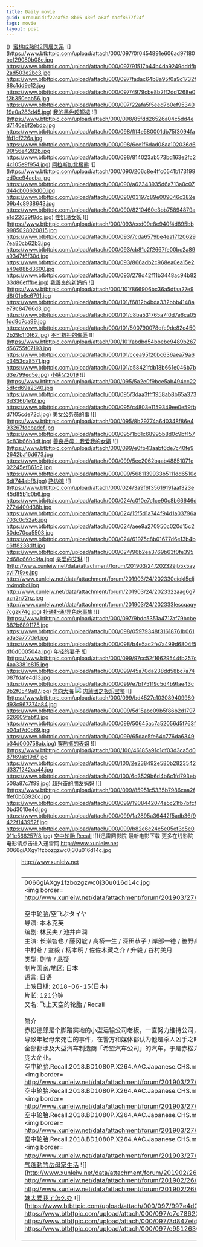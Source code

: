 ```yaml
---
title: Daily movie
guid: urn:uuid:f22eaf5a-8b05-430f-a8af-dacf8677f24f
tags: movie
layout: post
---
```


()
![]()
[蜜桃成熟时2同居关系](magnet:?xt=urn:btih:5BA7FGKALFSII4WXF4OPNEI5LILZRA7)
![](https://www.btbttpic.com/upload/attach/000/097/0f0454891e606ad97180bcf29080b08e.jpg
https://www.btbttpic.com/upload/attach/000/097/91517b44b4da9249dddfb2ad503e2bc3.jpg
https://www.btbttpic.com/upload/attach/000/097/fadac64b8a95f0a9c1732f88c1dd9e12.jpg
https://www.btbttpic.com/upload/attach/000/097/4979cbe8b2ff2dd1268e0f2b350eab56.jpg
https://www.btbttpic.com/upload/attach/000/097/22afa5f5eed7b0ef9534019a0a283d45.jpg)
[我的黑色超短裙](magnet:?xt=urn:btih:5BA7WFGKALFSII4WXF4OPNEI5LILZRA7)
![](https://www.btbttpic.com/upload/attach/000/098/85fdd26526a04c5dd4ed7140e8f2ebdb.jpg
https://www.btbttpic.com/upload/attach/000/098/fff4e580001db75f3094faffd1df226a.jpg
https://www.btbttpic.com/upload/attach/000/098/6ee1f6dad08aa102036d690f56e4282b.jpg
https://www.btbttpic.com/upload/attach/000/098/814023ab573bd163e2fc24c105e9f954.jpg)
[阿拉斯加北极熊](magnet:?xt=urn:btih:D0CB4FD63D9E85F40467C06D76478DAC7E75089)
![](https://www.btbttpic.com/upload/attach/000/090/206c8e4ffc0541b173199ed0ce94acba.jpg
https://www.btbttpic.com/upload/attach/000/090/a62343935d6a713a0c07d44cb0063d00.jpg
https://www.btbttpic.com/upload/attach/000/090/03197c89e009046c382e09b4c8938643.jpg
https://www.btbttpic.com/upload/attach/000/090/8210460e3bb75894879ae1d22629f8dc.jpg)
[性饥渴女妖](magnet:?xt=urn:btih:D0CB4FD63D9AE85F40467C06D76478DAC7E75089)
![](https://www.btbttpic.com/upload/attach/000/093/ced09e8e940f4d895bb9985028020815.jpg
https://www.btbttpic.com/upload/attach/000/093/7cda6579be4ea17f206297ea80cb62b3.jpg
https://www.btbttpic.com/upload/attach/000/093/cb81c2f2667fe00bc2a89a9347f6f30d.jpg
https://www.btbttpic.com/upload/attach/000/093/866adb2c968ea0ea15e2a49e88bd3600.jpg
https://www.btbttpic.com/upload/attach/000/093/278d42f11b3448ac94b8233d86efffbe.jpg)
[我善良的新妈妈](magnet:?xt=urn:btih:HTDJVOQFBFYDD6CFOLLCMYFGQFVEA6WVB)
![](https://www.btbttpic.com/upload/attach/000/101/866906bc36a5dfaa27e9d8f01b8e6791.jpg
https://www.btbttpic.com/upload/attach/000/101/f6812b4bda332bbb4148ae79c84766d3.jpg
https://www.btbttpic.com/upload/attach/000/101/c8ba531765a7f0d7e6ca051dd9d7ca99.jpg
https://www.btbttpic.com/upload/attach/000/101/500790078dfe9de82c4502b29c1f0f62.jpg)
[不可抗拒的侮辱](magnet:?xt=urn:btih:HTDJVOQFBFYDDCFOLLCM5YFGQFVEA6WVB)
![](https://www.btbttpic.com/upload/attach/000/101/abdbd54bbebe9489b267d56755f07193.jpg
https://www.btbttpic.com/upload/attach/000/101/ccea95f20bc636aea79a6c3453da8571.jpg
https://www.btbttpic.com/upload/attach/000/101/c58421fdb18b661e046b7bd3e799ed5e.jpg)
[小姨父2019](magnet:?xt=urn:btih:HTDJVOQFBFYDDCFOLLCMYFGQFVEA6WVB4)
![](https://www.btbttpic.com/upload/attach/000/095/5a2e0f9bce5ab494cc225dfcd69a2340.jpg
https://www.btbttpic.com/upload/attach/000/095/3daa3fff1958ab8b65a3733d336b1e12.jpg
https://www.btbttpic.com/upload/attach/000/095/c4803e1159349ee0e59fbd7f05cde72d.jpg)
[美女公务员的事](magnet:?xt=urn:btih:HTDJVOQFBFYDCFOLLCMYFGQFVEA6WVB)
![](https://www.btbttpic.com/upload/attach/000/095/8b29774a6d0348f86e493267fdebadcf.jpg
https://www.btbttpic.com/upload/attach/000/095/1b61c68995b8d0c9bf1576c83b66b3df.jpg)
[善良岳母：我爱我的女婿](magnet:?xt=urn:btih:HTDJV3OQFBFYDDCFOLLCMYFGQFVEA6WVB)
![](https://www.btbttpic.com/upload/attach/000/099/e0fb43aabf6de7c40fe92642ba16d673.jpg
https://www.btbttpic.com/upload/attach/000/099/5ec2062baab48851071e02245ef861c2.jpg
https://www.btbttpic.com/upload/attach/000/099/5681139933b5111dd6510c6df744abf8.jpg)
[路边摊](magnet:?xt=urn:btih:H1TDJVOQFBFYDDCFOLLCMYFGQFVEA6WVB)
![](https://www.btbttpic.com/upload/attach/000/024/3a9f6f35619191aaf323e45d85b1c0b6.jpg
https://www.btbttpic.com/upload/attach/000/024/c010e7c1ce90c8b66646d2724400d38b.jpg
https://www.btbttpic.com/upload/attach/000/024/15f5d1a744f94d1a03796a703c0c52a6.jpg
https://www.btbttpic.com/upload/attach/000/024/aee9a270950c020d15c250de70ca5503.jpg
https://www.btbttpic.com/upload/attach/000/024/61975c8b01677d6e13b4bc6ff8238dff.jpg
https://www.btbttpic.com/upload/attach/000/024/96b2ea3769b63f0fe3952d68c660c9fa.jpg)
[亲爱的艾琳](magnet:?xt=urn:btih:HTDJVOQFBFYDDCFOLLCMYFGQFVEA6WVB)
![](http://www.xunleiw.net/data/attachment/forum/201903/24/202329jb5x5aycyil7t9xe.jpg
http://www.xunleiw.net/data/attachment/forum/201903/24/202330eiokl5cljm4mqbci.jpg
http://www.xunleiw.net/data/attachment/forum/201903/24/202332zaag6g7azn2n72nz.jpg
http://www.xunleiw.net/data/attachment/forum/201903/24/202333lescqaqy7cgzk74g.jpg)
[扑通扑通/异色床事集](magnet:?xt=urn:btih:NWPNOHWGACV42AZ5ZD6GRSXU2YO2G5Q74)
![](https://www.btbttpic.com/upload/attach/000/097/9bdc5351a4717af79bcbe882b6891175.jpg
https://www.btbttpic.com/upload/attach/000/098/05979348f31618761b061ada3a777de1.jpg
https://www.btbttpic.com/upload/attach/000/098/b4e5ac2fe7a499d6804f5df0d000504a.jpg)
[年轻的妻子](magnet:?xt=urn:btih:NWPNOHWGACV42AZ5ZD6GRSXU2YO2G5Q73)
![](https://www.btbttpic.com/upload/attach/000/099/97cc52f16629544fb257c4aa3381c815.jpg
https://www.btbttpic.com/upload/attach/000/099/45a70da238dd58bc7a74087fdafe4d13.jpg
https://www.btbttpic.com/upload/attach/000/099/e7bf75119c5d4b9fae43c9b2f0549a87.jpg)
[奔向大海](ed2k://|file|奔向大海.720p.BD中字[最新电影www.77kyy.com](ED2000.COM).mp4|2558849908|F7CCC7CD5BBBD627919C56E31488D763|h=W2B6JSS3FBPI2OSUL5DJNBF2UR7IGCYM|/奔向大海.720p.BD中字.mp4)
![](https://tu.66vod.net/2019/0759.jpg)
[肉蒲团之极乐宝鉴](magnet:?xt=urn:btih:NWPNOH-9GACV42AZ5ZD6GRSXU2YO2G5Q7)
![](https://www.btbttpic.com/upload/attach/000/099/bd4527c103089409980d93c967374a84.jpg
https://www.btbttpic.com/upload/attach/000/099/5d15abc09b5f86b2d1797626609fabf3.jpg
https://www.btbttpic.com/upload/attach/000/099/50645ac7a52056d5f763fb04af7d0b69.jpg
https://www.btbttpic.com/upload/attach/000/099/65dae5fe64c776da6349b34d000758ab.jpg)
[穿热裤的表姐](magnet:?xt=urn:btih:NWPNOHWGACV4278AZ5ZD6GRSXU2YO2G5Q7)
![](https://www.btbttpic.com/upload/attach/000/100/46185a91c1df03d3ca5d087f69ab19d7.jpg
https://www.btbttpic.com/upload/attach/000/100/2e238492e580b2823542d3371242ca44.jpg
https://www.btbttpic.com/upload/attach/000/100/6d3529b6d4b6c1fd793eb508a87c7f99.jpg)
[超兴奋的朋友妈妈](magnet:?xt=urn:btih:NWPNOHWG89ACV42AZ5ZD6GRSXU2YO2G5Q7)
![](https://www.btbttpic.com/upload/attach/000/099/85951c5335b7986caa2fffef0b63920c.jpg
https://www.btbttpic.com/upload/attach/000/099/1908442074e5c21fb7bfcf0bd3010e4d.jpg
https://www.btbttpic.com/upload/attach/000/099/1a2895a36442f5adb36f9422f143952f.jpg
https://www.btbttpic.com/upload/attach/000/099/b82e6c24c5e05ef3c5e0011e566257f8.jpg)
[空中轮胎.Recall](magnet:?xt=urn:btih:NWPNOHWGACV62AZ5ZD6GRSXU2YO2G5Q7)
![](迅雷网影院 最新电影下载 更多在线影院电影请点击进入迅雷网        http://www.xunleiw.net  0066giAXgy1fzbozgzwc0j30u016d14c.jpg
>http://www.xunleiw.net</a></font></font></font><br /><br /><table><tr><td>0066giAXgy1fzbozgzwc0j30u016d14c.jpg<br /><img border=
http://www.xunleiw.net/data/attachment/forum/201903/27/174917nkca3khxkccxk3cc.jpg
> <br /><br />空中轮胎/空飞ぶタイヤ<br />导演: 本木克英<br />编剧: 林民夫 / 池井户润<br />主演: 长濑智也 / 藤冈靛 / 高桥一生 / 深田恭子 / 岸部一德 / 笹野高史 / 寺胁康文 / 小池荣子 / 阿部显岚 / 中村苍 / 室毅 / 柄本明 / 佐佐木藏之介 / 升毅 / 谷村美月<br />类型: 剧情 / 悬疑<br />制片国家/地区: 日本<br />语言: 日语<br />上映日期: 2018-06-15(日本)<br />片长: 121分钟<br />又名: 飞上天空的轮胎 / Recall<br /><br />简介<br />赤松德郎是个脚踏实地的小型运输公司老板，一直努力维持公司，然而某天他公司的货车发生轮胎飞脱导致年轻母亲死亡的事件，在警方和媒体都认为他是杀人凶手之时，赤松查出全国都出现类似的事故，全部都涉及大型汽车制造商「希望汽车公司」的汽车，于是赤松为了证明自己无罪讨回公道，只身挑战庞大企业。<br />空中轮胎.Recall.2018.BD1080P.X264.AAC.Japanese.CHS.mp4_20190327_130458.644.jpg<br /><img border=
http://www.xunleiw.net/data/attachment/forum/201903/27/174919fscgq51ms3mj2qk0.jpg
> <br />空中轮胎.Recall.2018.BD1080P.X264.AAC.Japanese.CHS.mp4_20190327_130456.025.jpg<br /><img border=
http://www.xunleiw.net/data/attachment/forum/201903/27/174920rhbozhwlbwbhz8hh.jpg
> <br />空中轮胎.Recall.2018.BD1080P.X264.AAC.Japanese.CHS.mp4_20190327_130451.322.jpg<br /><img border=
http://www.xunleiw.net/data/attachment/forum/201903/27/174922op0i286xk4k78hh5.jpg
> <br />空中轮胎.Recall.2018.BD1080P.X264.AAC.Japanese.CHS.mp4_20190327_130445.702.jpg<br /><img border=
http://www.xunleiw.net/data/attachment/forum/201903/27/174923v7j7p512pqq1qr55.jpg)
[朝气蓬勃的岳母家生活](magnet:?xt=urn:btih:NWPNOHWGACV4265Z5ZD6GRSXU2YO2G5Q7)
![](http://www.xunleiw.net/data/attachment/forum/201902/26/205810x2rc04xj32lzl92v.jpg
http://www.xunleiw.net/data/attachment/forum/201902/26/205813envek016ck1fkj1h.jpg
http://www.xunleiw.net/data/attachment/forum/201902/26/205816g1cersebncph8esw.jpg)
[妹妹太爱我了怎么办](magnet:?xt=urn:btih:NWPNOHWGACV42AZ5ZD688GRSXU2YO2G5Q7)
![](https://www.btbttpic.com/upload/attach/000/097/997e4d0839ec04fb8530bb007c333fbb.jpg
https://www.btbttpic.com/upload/attach/000/097/c7c78622b650115d422c23ca2fe0731f.jpg
https://www.btbttpic.com/upload/attach/000/097/3d847efd9b697fcb7fef0e29fdfb8069.jpg
https://www.btbttpic.com/upload/attach/000/097/e9512630d9ea94fc730e722f604fddb6.jpg)
